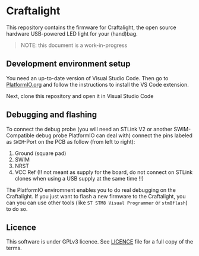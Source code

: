 Craftalight
===========

This repository contains the firmware for Craftalight, the open source hardware USB-powered LED light for your (hand)bag.

> NOTE: this document is a work-in-progress


Development environment setup
-----------------------------

You need an up-to-date version of Visual Studio Code. Then go to [PlatformIO.org](https://platformio.org/) and follow the instructions to install the VS Code extension.

Next, clone this repository and open it in Visual Studio Code

Debugging and flashing
----------------------

To connect the debug probe (you will need an STLink V2 or another SWIM-Compatible debug probe PlatformIO can deal with) connect the pins labeled as `SWIM`-Port on the PCB as follow (from left to right):

1. Ground (square pad)
2. SWIM
3. NRST
4. VCC Ref (!! not meant as supply for the board, do not connect on STLink clones when using a USB supply at the same time !!)

The PlatformIO enviromnent enables you to do real debugging on the Craftalight. If you just want to flash a new firmware to the Craftalight, you can you can use other tools (like `ST STM8 Visual Programmer` or `stm8flash`) to do so.

Licence
-------

This software is under GPLv3 licence. See [LICENCE](./LICENCE) file for a full copy of the terms.

